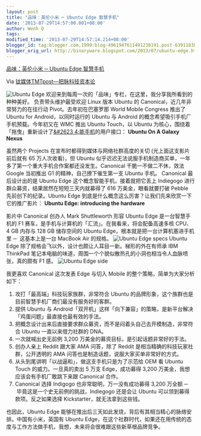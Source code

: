 ```yaml
---
layout: post
title: "品味：英伦小米 ─ Ubuntu Edge 智慧手机"
date: '2013-07-29T14:57:00.001+08:00'
author: Wenh Q
tags:
modified_time: '2013-07-29T14:57:14.214+08:00'
blogger_id: tag:blogger.com,1999:blog-4961947611491238191.post-6391183805325711724
blogger_orig_url: http://binaryware.blogspot.com/2013/07/ubuntu-edge.html
---
```


[
品味：英伦小米 ─ Ubuntu Edge
智慧手机](http://www.tmtpost.com/51614.html)

Via [钛媒体TMTpost—把脉科技资本论](http://www.tmtpost.com/)

![Ubuntu
Edge](http://www.tmtpost.com/wp-content/plugins/wp-o-matic/cache/e60f47a01e_edge-1-large-550x476.jpg)
欢迎来到每周一次的「品味」专栏，在这里，我分享我所看到的种种美好。
负责带头维护最受欢迎 Linux 版本 Ubuntu 的
Canonical，近几年非常努力的在往行动 Pivot。去年初在巴塞罗那 World Mobile
Congress 推出了 Ubuntu for Android，以同时运行的 Ubuntu 与 Android
的概念希望吸引手机厂手机预载。今年初又在 WMC 推出 Ubuntu Touch，以
Ubuntu 为核心，围绕着「拖曳」重新设计了[&#2623
4;能手机](http://www.tmtpost.com/tag/smartphone "查看 智能手机 中的全部文章")的用户接口：
**Ubuntu On A Galaxy Nexus**

虽然两个 Projects 在宣布时都得到媒体与网络社群高度的关切
(光上面这支影片前后就有 65 万人次收看)，但 Ubuntu
似乎迟迟无法说服手机制造商买单，一年多了第一个重大手机合作案都还没发生。Canonical
干脆一不做二不休，效法 Google 当初推出 G1 的精神，自己撩下催生第一支
Ubuntu 手机。
Canonical 最后设计出的是 Ubuntu Edge 这个概念智能手机，接着就把它丢上
Indiegogo 进行群众募资，结果居然在短短三天内就募得了 616
万美金，眼看就要打破 Pebble 先前创下的纪录。Ubuntu Edge
到底是什么概念这么厉害？让我们先来欣赏一下它的推广影片：
**Ubuntu Edge: introducing the hardware**

 影片中 Canonical 创办人 Mark Shuttleworth 形容 Ubuntu Edge
是一台智慧手机的 F1
赛车，是手机与计算机的「汇流」。在我看来，将会配备高速多核 CPU、4 GB
内存与 128 GB 储存空间的 Ubuntu Edge，根本就是把一台计算机塞进手机里 ─ 
这基本上是一台 MacBook Air 的规格。
![Ubuntu Edge
specs](http://www.tmtpost.com/wp-content/plugins/wp-o-matic/cache/b2a8274274_Screen-Shot-2013-07-26-at-8-41-37-AM-550x371.png)
Ubuntu Edge 除了规格会飞以外，设计也颇让人耳目一新。梯形的外在有师承 IBM
ThinkPad
笔记本电脑的味道，周围一个个貌似散热孔的小洞也相当令人血脉喷张，真的颇有
F1 感。
![Ubuntu Edge
side](http://www.tmtpost.com/wp-content/plugins/wp-o-matic/cache/b8969c8e41_edge-2-large-550x146.jpg)

我更喜欢 Canonical 这次发表 Edge 与切入 Mobile
的整个策略，简单为大家分析如下：

1.  攻打「最高端」科技玩家族群，非常符合 Ubuntu
    的品牌形象，这个族群也是目前智慧手机厂商们最没有服务好的客群。
2.  提供 Ubuntu 与
    Android「双开机」这样「向下兼容」的策略，是新平台解决「鸡蛋问题」最直接也最有效的手法。
3.  把概念设计出来后直接要求群众募资，而不是闷着头自己去开模制造，非常符合
    Ubuntu 一直以来借力社群的 DNA。
4.  一次就喊出史无前例 3,200 万美金的募资目标，是引起话题非常好的手法。
5.  创办人亲上 Reddit 跟大家 AMA 问答，除了 Reddit
    是相当精确的科技玩家社群，公开透明的 AMA
    问答也是制造话题，说服大家买单非常好的方式。
6.  从头到尾讲明「以战逼和」，做这支手机只是为了示范给 OEM 看 Ubuntu
    Touch 的威力。一旦真的卖出 5 万支 Edge，成功募得 3,200
    万美金，我想应该会有手机厂敢跳下来跟 Canonical 合作。
7.  Canonical 选择 Indigogo 也非常聪明，万一没有成功募得 3,200 万全额 ─
     毕竟这是一个史无前例的挑战，Indiegogo 还是会让 Ubuntu
    可以领到募得款项。反之如果选择 Kickstarter，就无法拿到这些钱。

也因此，Ubuntu Edge
能够在推出后三天如此发烧，背后有其相当精心的脉络安排。中国有小米，英国有
Ubuntu
Edge，在这个社群时代，如果还在用传统的态度与工作方法做手机，我想，未来将会很难跟这些新草根品牌竞争。
